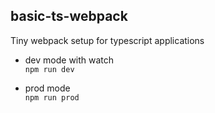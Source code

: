## basic-ts-webpack
Tiny webpack setup for typescript applications

- dev mode with watch<br>
`npm run dev`

- prod mode <br>
`npm run prod`